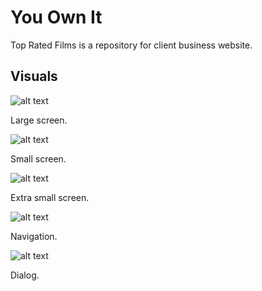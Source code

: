 # You Own It

Top Rated Films is a repository for client business website.

## Visuals

![alt text](images\screenshots\lg-screen.png "Screenshot on a large screen")

Large screen.

![alt text](images\screenshots\sm-screen.png "Screenshot on a small screen")

Small screen.

![alt text](images\screenshots\xs-screen.png "Screenshot on a extra small screen")

Extra small screen.

![alt text](images\screenshots\nav.png "Screenshot of the navigation")

Navigation.

![alt text](images\screenshots\dialog.png "Screenshot of the dialog")

Dialog.
